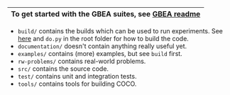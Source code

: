 | To get started with the GBEA suites, see [GBEA readme](./rw-problems/GBEA.md) |
|-------------------------------------------------------------------------------|
  
  - `build/` contains the builds which can be used to run experiments. 
    See [here](https://github.com/numbbo/coco/blob/master/README.md) 
    and `do.py` in the root folder for how to build the code.  
  - `documentation/` doesn't contain anything really useful yet.
  - `examples/` contains (more) examples, but see `build` first.
  - `rw-problems/` contains real-world problems.
  - `src/` contains the source code.
  - `test/` contains unit and integration tests. 
  - `tools/` contains tools for building COCO. 
 